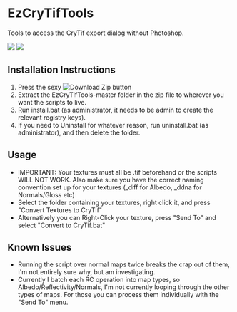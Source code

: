 # EzCryTifTools
Tools to access the CryTif export dialog without Photoshop.

![](http://i.imgur.com/QdA334X.gif)
![](http://i.imgur.com/bLNEwEr.gif)

## Installation Instructions
1. Press the sexy ![Download Zip](http://i.imgur.com/LxaBwHa.png) button
2. Extract the EzCryTifTools-master folder in the zip file to wherever you want the scripts to live.
3. Run install.bat (as administrator, it needs to be admin to create the relevant registry keys).
4. If you need to Uninstall for whatever reason, run uninstall.bat (as administrator), and then delete the folder.

## Usage
* IMPORTANT: Your textures must all be .tif beforehand or the scripts WILL NOT WORK. Also make sure you have the correct naming convention set up for your textures (_diff for Albedo, _ddna for Normals/Gloss etc)
* Select the folder containing your textures, right click it, and press "Convert Textures to CryTif"
* Alternatively you can Right-Click your texture, press "Send To" and select "Convert to CryTif.bat"

## Known Issues
* Running the script over normal maps twice breaks the crap out of them, I'm not entirely sure why, but am investigating.
* Currently I batch each RC operation into map types, so Albedo/Reflectivity/Normals, I'm not currently looping through the other types of maps. For those you can process them individually with the "Send To" menu.



